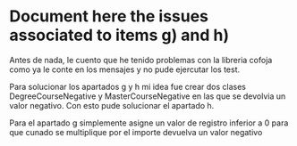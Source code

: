 # Document here the issues associated to items g) and h)
Antes de nada, le cuento que he tenido problemas con la libreria cofoja como ya le conte en los mensajes y no pude ejercutar los test.

Para solucionar los apartados g y h mi idea fue crear dos clases DegreeCourseNegative y MasterCourseNegative en las que se devolvia un valor negativo.
Con esto pude solucionar el apartado h.

Para el apartado g simplemente asigne un valor de registro inferior a 0 para que cunado se multiplique por el importe devuelva un valor negativo

